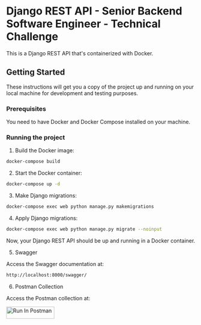 # Django REST API - Senior Backend Software Engineer - Technical Challenge

This is a Django REST API that's containerized with Docker.

## Getting Started

These instructions will get you a copy of the project up and running on your local machine for development and testing purposes.

### Prerequisites

You need to have Docker and Docker Compose installed on your machine. 

### Running the project

1. Build the Docker image:

```bash
docker-compose build
```

2. Start the Docker container:

```bash
docker-compose up -d
```

3. Make Django migrations:

```bash
docker-compose exec web python manage.py makemigrations
```

4. Apply Django migrations:

```bash
docker-compose exec web python manage.py migrate --noinput
```

Now, your Django REST API should be up and running in a Docker container.

5. Swagger 

Access the Swagger documentation at:

```bash
http://localhost:8000/swagger/
```
6. Postman Collection

Access the Postman collection at:

[<img src="https://run.pstmn.io/button.svg" alt="Run In Postman" style="width: 128px; height: 32px;">](https://bold-meteor-776316.postman.co/collection/13893557-1630e338-089f-4d2d-a949-fd192f77cfb5?source=rip_markdown)